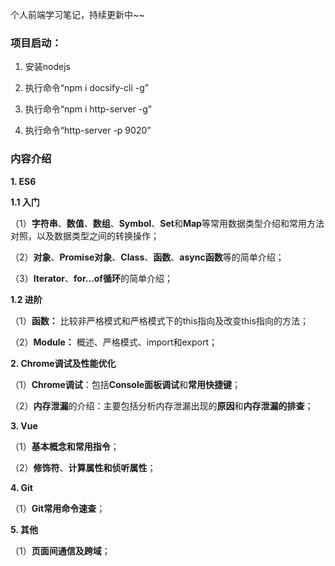 个人前端学习笔记，持续更新中~~

### 项目启动：

1. 安装nodejs

2. 执行命令“npm i docsify-cli -g”

3. 执行命令“npm i http-server -g”

4. 执行命令“http-server -p 9020”

### 内容介绍

**1. ES6**

**1.1 入门**

（1）**字符串**、**数值**、**数组**、**Symbol**、**Set**和**Map**等常用数据类型介绍和常用方法对照，以及数据类型之间的转换操作；

（2）**对象**、**Promise对象**、**Class**、**函数**、**async函数**等的简单介绍；

（3）**Iterator**、**for...of循环**的简单介绍；

**1.2 进阶**

（1）**函数：** 比较非严格模式和严格模式下的this指向及改变this指向的方法；

（2）**Module：** 概述、严格模式、import和export；

**2. Chrome调试及性能优化**

（1）**Chrome调试**：包括**Console面板调试**和**常用快捷键**；

（2）**内存泄漏**的介绍：主要包括分析内存泄漏出现的**原因**和**内存泄漏的排查**；

**3. Vue**

（1）**基本概念和常用指令**；

（2）**修饰符**、**计算属性和侦听属性**；

**4. Git**

（1）**Git常用命令速查**；

**5. 其他**

（1）**页面间通信及跨域**；
